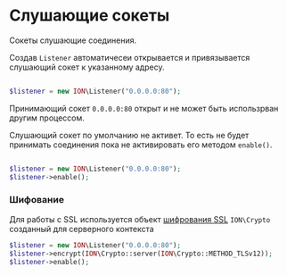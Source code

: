 Слушающие сокеты
====

Сокеты слушающие соединения.

Создав `Listener` автоматичесеи открывается и привязывается слушающий сокет к указанному адресу.

```php

$listener = new ION\Listener("0.0.0.0:80");
```

Принимающий сокет `0.0.0.0:80` открыт и не может быть использрван другим процессом.

Слушающий сокет по умолчанию не активет. То есть не будет принимать соединения пока не активировать его 
методом `enable()`.

```php

$listener = new ION\Listener("0.0.0.0:80");
$listener->enable();
```

### Шифование

Для работы с SSL используется объект [шифрования SSL](./crypto.md) `ION\Crypto` созданный для серверного контекста

```php
$listener = new ION\Listener("0.0.0.0:80");
$listener->encrypt(ION\Crypto::server(ION\Crypto::METHOD_TLSv12));
$listener->enable();

```

